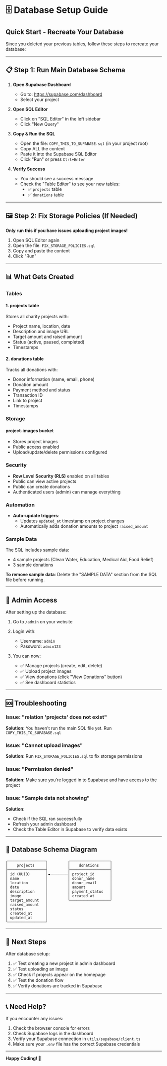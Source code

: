 # 🗄️ Database Setup Guide

## Quick Start - Recreate Your Database

Since you deleted your previous tables, follow these steps to recreate your database:

---

## 📋 Step 1: Run Main Database Schema

1. **Open Supabase Dashboard**
   - Go to: https://supabase.com/dashboard
   - Select your project

2. **Open SQL Editor**
   - Click on "SQL Editor" in the left sidebar
   - Click "New Query"

3. **Copy & Run the SQL**
   - Open the file: `COPY_THIS_TO_SUPABASE.sql` (in your project root)
   - Copy ALL the content
   - Paste it into the Supabase SQL Editor
   - Click "Run" or press `Ctrl+Enter`

4. **Verify Success**
   - You should see a success message
   - Check the "Table Editor" to see your new tables:
     - ✅ `projects` table
     - ✅ `donations` table

---

## 🖼️ Step 2: Fix Storage Policies (If Needed)

**Only run this if you have issues uploading project images!**

1. Open SQL Editor again
2. Open the file: `FIX_STORAGE_POLICIES.sql`
3. Copy and paste the content
4. Click "Run"

---

## 📊 What Gets Created

### Tables

#### 1. **projects** table
Stores all charity projects with:
- Project name, location, date
- Description and image URL
- Target amount and raised amount
- Status (active, paused, completed)
- Timestamps

#### 2. **donations** table
Tracks all donations with:
- Donor information (name, email, phone)
- Donation amount
- Payment method and status
- Transaction ID
- Link to project
- Timestamps

### Storage

#### **project-images** bucket
- Stores project images
- Public access enabled
- Upload/update/delete permissions configured

### Security

- **Row Level Security (RLS)** enabled on all tables
- Public can view active projects
- Public can create donations
- Authenticated users (admin) can manage everything

### Automation

- **Auto-update triggers**:
  - Updates `updated_at` timestamp on project changes
  - Automatically adds donation amounts to project `raised_amount`

### Sample Data

The SQL includes sample data:
- 4 sample projects (Clean Water, Education, Medical Aid, Food Relief)
- 3 sample donations

**To remove sample data**: Delete the "SAMPLE DATA" section from the SQL file before running.

---

## 🔐 Admin Access

After setting up the database:

1. Go to `/admin` on your website
2. Login with:
   - Username: `admin`
   - Password: `admin123`

3. You can now:
   - ✅ Manage projects (create, edit, delete)
   - ✅ Upload project images
   - ✅ View donations (click "View Donations" button)
   - ✅ See dashboard statistics

---

## 🆘 Troubleshooting

### Issue: "relation 'projects' does not exist"
**Solution**: You haven't run the main SQL file yet. Run `COPY_THIS_TO_SUPABASE.sql`

### Issue: "Cannot upload images"
**Solution**: Run `FIX_STORAGE_POLICIES.sql` to fix storage permissions

### Issue: "Permission denied"
**Solution**: Make sure you're logged in to Supabase and have access to the project

### Issue: "Sample data not showing"
**Solution**: 
- Check if the SQL ran successfully
- Refresh your admin dashboard
- Check the Table Editor in Supabase to verify data exists

---

## 📝 Database Schema Diagram

```
┌─────────────────┐         ┌──────────────────┐
│    projects     │         │    donations     │
├─────────────────┤         ├──────────────────┤
│ id (UUID)       │◄────────│ project_id       │
│ name            │         │ donor_name       │
│ location        │         │ donor_email      │
│ date            │         │ amount           │
│ description     │         │ payment_status   │
│ image           │         │ created_at       │
│ target_amount   │         └──────────────────┘
│ raised_amount   │
│ status          │
│ created_at      │
│ updated_at      │
└─────────────────┘
```

---

## 🎯 Next Steps

After database setup:

1. ✅ Test creating a new project in admin dashboard
2. ✅ Test uploading an image
3. ✅ Check if projects appear on the homepage
4. ✅ Test the donation flow
5. ✅ Verify donations are tracked in Supabase

---

## 📞 Need Help?

If you encounter any issues:
1. Check the browser console for errors
2. Check Supabase logs in the dashboard
3. Verify your Supabase connection in `utils/supabase/client.ts`
4. Make sure your `.env` file has the correct Supabase credentials

---

**Happy Coding! 🚀**
